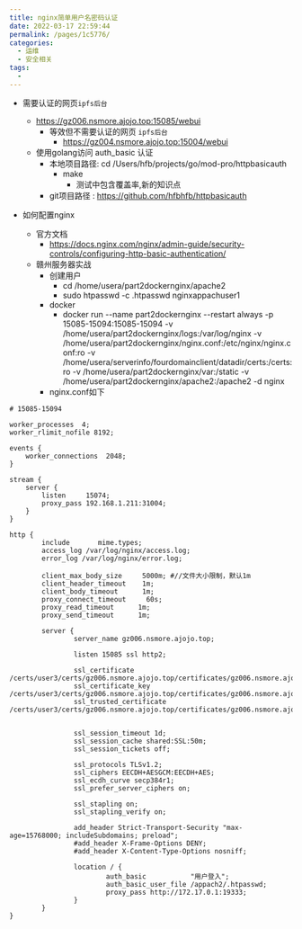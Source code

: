 ```yaml
---
title: nginx简单用户名密码认证
date: 2022-03-17 22:59:44
permalink: /pages/1c5776/
categories:
  - 运维
  - 安全相关
tags:
  - 
---
```



* 需要认证的网页`ipfs后台`
  * https://gz006.nsmore.ajojo.top:15085/webui
    * 等效但不需要认证的网页 `ipfs后台`
      * https://gz004.nsmore.ajojo.top:15004/webui
  * 使用golang访问 auth_basic 认证
    * 本地项目路径: cd /Users/hfb/projects/go/mod-pro/httpbasicauth
      * make
        * 测试中包含覆盖率,新的知识点
    * git项目路径 : https://github.com/hfbhfb/httpbasicauth

* 如何配置nginx
  * 官方文档
    * https://docs.nginx.com/nginx/admin-guide/security-controls/configuring-http-basic-authentication/
  * 赣州服务器实战
    * 创建用户
      * cd /home/usera/part2dockernginx/apache2
      * sudo htpasswd -c .htpasswd nginxappachuser1
    * docker
      * docker run --name part2dockernginx --restart always -p 15085-15094:15085-15094  -v /home/usera/part2dockernginx/logs:/var/log/nginx -v /home/usera/part2dockernginx/nginx.conf:/etc/nginx/nginx.conf:ro -v /home/usera/serverinfo/fourdomainclient/datadir/certs:/certs:ro -v /home/usera/part2dockernginx/var:/static -v /home/usera/part2dockernginx/apache2:/apache2 -d nginx
    * nginx.conf如下














``` nginx
# 15085-15094

worker_processes  4;
worker_rlimit_nofile 8192;

events {
    worker_connections  2048;
}

stream {
    server {
        listen     15074;
        proxy_pass 192.168.1.211:31004;
    }
}

http {
        include       mime.types;
        access_log /var/log/nginx/access.log;
        error_log /var/log/nginx/error.log;

        client_max_body_size     5000m; #//文件大小限制，默认1m
        client_header_timeout    1m;
        client_body_timeout      1m;
        proxy_connect_timeout     60s;
        proxy_read_timeout      1m;
        proxy_send_timeout      1m;

        server {
                server_name gz006.nsmore.ajojo.top;

                listen 15085 ssl http2;

                ssl_certificate /certs/user3/certs/gz006.nsmore.ajojo.top/certificates/gz006.nsmore.ajojo.top.crt;
                ssl_certificate_key /certs/user3/certs/gz006.nsmore.ajojo.top/certificates/gz006.nsmore.ajojo.top.key;
                ssl_trusted_certificate /certs/user3/certs/gz006.nsmore.ajojo.top/certificates/gz006.nsmore.ajojo.top.crt;


                ssl_session_timeout 1d;
                ssl_session_cache shared:SSL:50m;
                ssl_session_tickets off;

                ssl_protocols TLSv1.2;
                ssl_ciphers EECDH+AESGCM:EECDH+AES;
                ssl_ecdh_curve secp384r1;
                ssl_prefer_server_ciphers on;

                ssl_stapling on;
                ssl_stapling_verify on;

                add_header Strict-Transport-Security "max-age=15768000; includeSubdomains; preload";
                #add_header X-Frame-Options DENY;
                #add_header X-Content-Type-Options nosniff;

                location / {
                        auth_basic           "用户登入";
                        auth_basic_user_file /appach2/.htpasswd; 
                        proxy_pass http://172.17.0.1:19333; 
                }
        }
}
```





